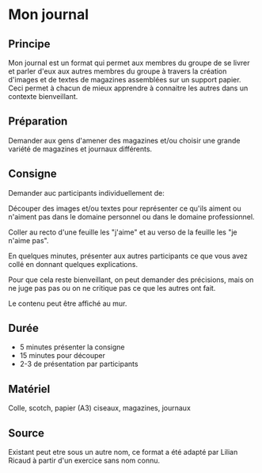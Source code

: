 # Mon journal

## Principe

Mon journal est un format qui permet aux membres du groupe de se livrer et parler d'eux aux autres membres du groupe à travers la création d'images et de textes de magazines assemblées sur un support papier. Ceci permet à chacun de mieux apprendre à connaitre les autres dans un contexte bienveillant.

## Préparation

Demander aux gens d'amener des magazines et/ou choisir une grande variété de magazines et journaux différents.

## Consigne
Demander auc participants individuellement de:

Découper des images et/ou textes pour représenter ce qu'ils aiment ou n'aiment pas dans le domaine personnel ou dans le domaine professionnel.

Coller au recto d'une feuille les "j'aime" et au verso de la feuille les "je n'aime pas".

En quelques minutes, présenter aux autres participants ce que vous avez collé en donnant quelques explications.

Pour que cela reste bienveillant, on peut demander des précisions, mais on ne juge pas pas ou on ne critique pas ce que les autres ont fait.

Le contenu peut être affiché au mur.

## Durée

* 5 minutes présenter la consigne
* 15 minutes pour découper
* 2-3 de présentation par participants

## Matériel

Colle, scotch, papier (A3) ciseaux, magazines, journaux

## Source
Existant peut etre sous un autre nom, ce format a été adapté par Lilian Ricaud à partir d'un exercice sans nom connu.